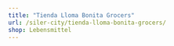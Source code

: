 ```yaml
---
title: "Tienda Lloma Bonita Grocers"
url: /siler-city/tienda-lloma-bonita-grocers/
shop: Lebensmittel
---
```

